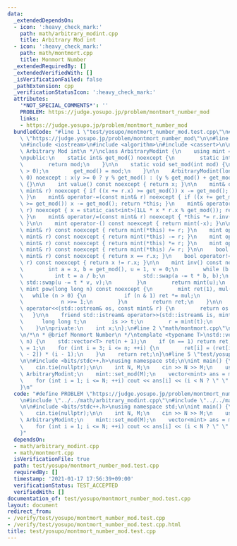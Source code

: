 ```yaml
---
data:
  _extendedDependsOn:
  - icon: ':heavy_check_mark:'
    path: math/arbitrary_modint.cpp
    title: Arbitrary Mod int
  - icon: ':heavy_check_mark:'
    path: math/montmort.cpp
    title: Monmort Number
  _extendedRequiredBy: []
  _extendedVerifiedWith: []
  _isVerificationFailed: false
  _pathExtension: cpp
  _verificationStatusIcon: ':heavy_check_mark:'
  attributes:
    '*NOT_SPECIAL_COMMENTS*': ''
    PROBLEM: https://judge.yosupo.jp/problem/montmort_number_mod
    links:
    - https://judge.yosupo.jp/problem/montmort_number_mod
  bundledCode: "#line 1 \"test/yosupo/montmort_number_mod.test.cpp\"\n#define PROBLEM\
    \ \"https://judge.yosupo.jp/problem/montmort_number_mod\"\n\n#line 2 \"math/arbitrary_modint.cpp\"\
    \n#include <iostream>\n#include <algorithm>\n#include <cassert>\n\n/*\n * @brief\
    \ Arbitrary Mod int\n */\nclass ArbitraryModint {\n    using mint = ArbitraryModint;\n\
    \npublic:\n    static int& get_mod() noexcept {\n        static int mod = 1;\n\
    \        return mod;\n    }\n\n    static void set_mod(int mod) {\n        assert(mod\
    \ > 0);\n        get_mod() = mod;\n    }\n\n    ArbitraryModint(long long y =\
    \ 0) noexcept : x(y >= 0 ? y % get_mod() : (y % get_mod() + get_mod()) % get_mod())\
    \ {}\n\n    int value() const noexcept { return x; }\n\n    mint& operator+=(const\
    \ mint& r) noexcept { if ((x += r.x) >= get_mod()) x -= get_mod(); return *this;\
    \ }\n    mint& operator-=(const mint& r) noexcept { if ((x += get_mod() - r.x)\
    \ >= get_mod()) x -= get_mod(); return *this; }\n    mint& operator*=(const mint&\
    \ r) noexcept { x = static_cast<int>(1LL * x * r.x % get_mod()); return *this;\
    \ }\n    mint& operator/=(const mint& r) noexcept { *this *= r.inv(); return *this;\
    \ }\n\n    mint operator-() const noexcept { return mint(-x); }\n\n    mint operator+(const\
    \ mint& r) const noexcept { return mint(*this) += r; }\n    mint operator-(const\
    \ mint& r) const noexcept { return mint(*this) -= r; }\n    mint operator*(const\
    \ mint& r) const noexcept { return mint(*this) *= r; }\n    mint operator/(const\
    \ mint& r) const noexcept { return mint(*this) /= r; }\n\n    bool operator==(const\
    \ mint& r) const noexcept { return x == r.x; }\n    bool operator!=(const mint&\
    \ r) const noexcept { return x != r.x; }\n\n    mint inv() const noexcept {\n\
    \        int a = x, b = get_mod(), u = 1, v = 0;\n        while (b > 0) {\n  \
    \          int t = a / b;\n            std::swap(a -= t * b, b);\n           \
    \ std::swap(u -= t * v, v);\n        }\n        return mint(u);\n    }\n\n   \
    \ mint pow(long long n) const noexcept {\n        mint ret(1), mul(x);\n     \
    \   while (n > 0) {\n            if (n & 1) ret *= mul;\n            mul *= mul;\n\
    \            n >>= 1;\n        }\n        return ret;\n    }\n\n    friend std::ostream&\
    \ operator<<(std::ostream& os, const mint& r) {\n        return os << r.x;\n \
    \   }\n\n    friend std::istream& operator>>(std::istream& is, mint& r) {\n  \
    \      long long t;\n        is >> t;\n        r = mint(t);\n        return is;\n\
    \    }\n\nprivate:\n    int x;\n};\n#line 2 \"math/montmort.cpp\"\n#include <vector>\n\
    \n/*\n * @brief Monmort Number\n */\ntemplate <typename T>\nstd::vector<T> montmort(int\
    \ n) {\n    std::vector<T> ret(n + 1);\n    if (n == 1) return ret;\n    ret[2]\
    \ = 1;\n    for (int i = 3; i <= n; ++i) {\n        ret[i] = (ret[i - 1] + ret[i\
    \ - 2]) * (i - 1);\n    }\n    return ret;\n}\n#line 5 \"test/yosupo/montmort_number_mod.test.cpp\"\
    \n\n#include <bits/stdc++.h>\nusing namespace std;\n\nint main() {\n    ios_base::sync_with_stdio(false);\n\
    \    cin.tie(nullptr);\n\n    int N, M;\n    cin >> N >> M;\n    using mint =\
    \ ArbitraryModint;\n    mint::set_mod(M);\n    vector<mint> ans = montmort<mint>(N);\n\
    \    for (int i = 1; i <= N; ++i) cout << ans[i] << (i < N ? \" \" : \"\\n\");\n\
    }\n"
  code: "#define PROBLEM \"https://judge.yosupo.jp/problem/montmort_number_mod\"\n\
    \n#include \"../../math/arbitrary_modint.cpp\"\n#include \"../../math/montmort.cpp\"\
    \n\n#include <bits/stdc++.h>\nusing namespace std;\n\nint main() {\n    ios_base::sync_with_stdio(false);\n\
    \    cin.tie(nullptr);\n\n    int N, M;\n    cin >> N >> M;\n    using mint =\
    \ ArbitraryModint;\n    mint::set_mod(M);\n    vector<mint> ans = montmort<mint>(N);\n\
    \    for (int i = 1; i <= N; ++i) cout << ans[i] << (i < N ? \" \" : \"\\n\");\n\
    }"
  dependsOn:
  - math/arbitrary_modint.cpp
  - math/montmort.cpp
  isVerificationFile: true
  path: test/yosupo/montmort_number_mod.test.cpp
  requiredBy: []
  timestamp: '2021-01-17 17:56:39+09:00'
  verificationStatus: TEST_ACCEPTED
  verifiedWith: []
documentation_of: test/yosupo/montmort_number_mod.test.cpp
layout: document
redirect_from:
- /verify/test/yosupo/montmort_number_mod.test.cpp
- /verify/test/yosupo/montmort_number_mod.test.cpp.html
title: test/yosupo/montmort_number_mod.test.cpp
---
```


